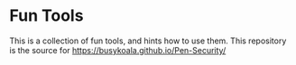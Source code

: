 # Fun Tools

This is a collection of fun tools, and hints how to use them.
This repository is the source for https://busykoala.github.io/Pen-Security/

